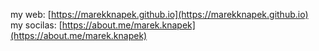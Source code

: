 my web: [https://marekknapek.github.io](https://marekknapek.github.io)  
my socilas: [https://about.me/marek.knapek](https://about.me/marek.knapek)
